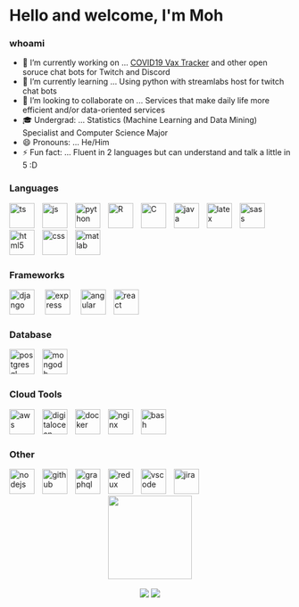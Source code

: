# Hello and welcome, I'm Moh

### whoami

- 🔭 I’m currently working on ... [COVID19 Vax Tracker](https://covid.mohamedtayeh.com/) and other open soruce chat bots for Twitch and Discord
- 🌱 I’m currently learning ... Using python with streamlabs host for twitch chat bots
- 👯 I’m looking to collaborate on ... Services that make daily life more efficient and/or data-oriented services
- 🎓 Undergrad: ... Statistics (Machine Learning and Data Mining) Specialist and Computer Science Major
- 😄 Pronouns: ... He/Him
- ⚡ Fun fact: ... Fluent in 2 languages but can understand and talk a little in 5 :D

### Languages

<div style="display: inline_block; margin-top: 15px;">
  <img alt="ts" height="45" width="45" style="margin-right: 10px;" src="https://cdn.jsdelivr.net/gh/devicons/devicon/icons/typescript/typescript-original.svg" />
  <img alt="js" height="45" width="45" style="margin-right: 10px;"  src="https://cdn.jsdelivr.net/gh/devicons/devicon/icons/javascript/javascript-original.svg" />
  <img alt="python" height="45" width="45" style="margin-right: 10px;"  src="https://cdn.jsdelivr.net/gh/devicons/devicon/icons/python/python-original.svg" />
  <img alt="R" height="45" width="45" style="margin-right: 10px;" src="https://cdn.jsdelivr.net/gh/devicons/devicon/icons/r/r-original.svg" />
  <img alt="C" height="45" width="45" style="margin-right: 10px;"  src="https://cdn.jsdelivr.net/gh/devicons/devicon/icons/c/c-original.svg" />
  <img alt="java" height="45" width="45" style="margin-right: 10px;"  src="https://cdn.jsdelivr.net/gh/devicons/devicon/icons/java/java-original-wordmark.svg" />
  <img alt="latex" height="45" width="45" style="margin-right: 10px;"  src="https://cdn.jsdelivr.net/gh/devicons/devicon/icons/latex/latex-original.svg" />
  <img alt="sass" height="45" width="45" style="margin-right: 10px;" src="https://cdn.jsdelivr.net/gh/devicons/devicon/icons/sass/sass-original.svg" />
  <img alt="html5" height="45" width="45" style="margin-right: 10px;"  src="https://cdn.jsdelivr.net/gh/devicons/devicon/icons/html5/html5-original.svg" />
  <img alt="css" height="45" width="45" style="margin-right: 10px;"  src="https://cdn.jsdelivr.net/gh/devicons/devicon/icons/css3/css3-original.svg" />
  <img alt="matlab" height="45" width="45" style="margin-right: 10px;"  src="https://cdn.jsdelivr.net/gh/devicons/devicon/icons/matlab/matlab-original.svg" />
</div>

### Frameworks

<div style="display: inline_block; margin-top: 15px;">
  <img alt="django" height="45" width="45" style="margin-right: 15px;"  src="https://cdn.jsdelivr.net/gh/devicons/devicon/icons/django/django-plain-wordmark.svg" />          
  <img alt="express" height="45" width="45" style="margin-right: 15px;"  src="https://cdn.jsdelivr.net/gh/devicons/devicon/icons/express/express-original-wordmark.svg" />
  <img alt="angular" height="45" width="45" style="margin-right: 10px;"  src="https://cdn.jsdelivr.net/gh/devicons/devicon/icons/angularjs/angularjs-original.svg" />  
  <img alt="react" height="45" width="45" style="margin-right: 10px;"  src="https://cdn.jsdelivr.net/gh/devicons/devicon/icons/react/react-original-wordmark.svg" />   
</div>

### Database

<div style="display: inline_block; margin-top: 15px;">
 <img alt="postgresql" height="45" width="45" style="margin-right: 10px;"  src="https://cdn.jsdelivr.net/gh/devicons/devicon/icons/postgresql/postgresql-plain-wordmark.svg" />
 <img alt="mongodb" height="45" width="45" style="margin-right: 10px;"  src="https://cdn.jsdelivr.net/gh/devicons/devicon/icons/mongodb/mongodb-original-wordmark.svg" />
</div>

### Cloud Tools

<div style="display: inline_block; margin-top: 15px;">
  <img alt="aws" height="45" width="45" style="margin-right: 10px;"  src="https://cdn.jsdelivr.net/gh/devicons/devicon/icons/amazonwebservices/amazonwebservices-original-wordmark.svg" />
  <img alt="digitalocean" height="45" width="45" style="margin-right: 10px;"  src="https://cdn.jsdelivr.net/gh/devicons/devicon/icons/digitalocean/digitalocean-original-wordmark.svg" />
  <img alt="docker" height="45" width="45" style="margin-right: 10px;"  src="https://cdn.jsdelivr.net/gh/devicons/devicon/icons/docker/docker-plain-wordmark.svg" />
  <img alt="nginx" height="45" width="45" style="margin-right: 10px;"  src="https://cdn.jsdelivr.net/gh/devicons/devicon/icons/nginx/nginx-original.svg" />
  <img alt="bash" height="45" width="45" style="margin-right: 10px;"  src="https://cdn.jsdelivr.net/gh/devicons/devicon/icons/bash/bash-plain.svg" />

</div>

### Other

<div style="display: inline_block; margin-top: 15px;">
  <img alt="nodejs" height="45" width="45" style="margin-right: 10px;"  src="https://cdn.jsdelivr.net/gh/devicons/devicon/icons/nodejs/nodejs-original.svg" />
  <img alt="github" height="45" width="45" style="margin-right: 10px;" src="https://cdn.jsdelivr.net/gh/devicons/devicon/icons/github/github-original-wordmark.svg" />
  <img alt="graphql" height="45" width="45" style="margin-right: 10px;"  src="https://cdn.jsdelivr.net/gh/devicons/devicon/icons/graphql/graphql-plain-wordmark.svg" />
  <img alt="redux" height="45" width="45" style="margin-right: 10px;" src="https://cdn.jsdelivr.net/gh/devicons/devicon/icons/redux/redux-original.svg" />
  <img alt="vscode" height="45" width="45" style="margin-right: 10px;" src="https://cdn.jsdelivr.net/gh/devicons/devicon/icons/vscode/vscode-original.svg" />
  <img alt="jira" height="45" width="45" style="margin-right: 10px;"  src="https://cdn.jsdelivr.net/gh/devicons/devicon/icons/jira/jira-original-wordmark.svg" />

<br/>

<div align="center">
  <img height="150em" src="https://github-readme-stats.vercel.app/api?username=mohamed-tayeh&show_icons=true&theme=aura_dark&include_all_commits=true&count_private=true"/>
</div>

<div align="center" style="display: inline_block"><br>
  <a href = "mailto:mohamedntayeh@gmail.com"><img src="https://img.shields.io/badge/-Gmail-%23333?style=for-the-badge&logo=gmail&logoColor=white" target="_blank"></a>
  <a href="https://www.linkedin.com/in/mohamed-tayeh/?originalSubdomain=ca" target="_blank"><img src="https://img.shields.io/badge/-LinkedIn-%230077B5?style=for-the-badge&logo=linkedin&logoColor=white" target="_blank"></a> 
</div>
